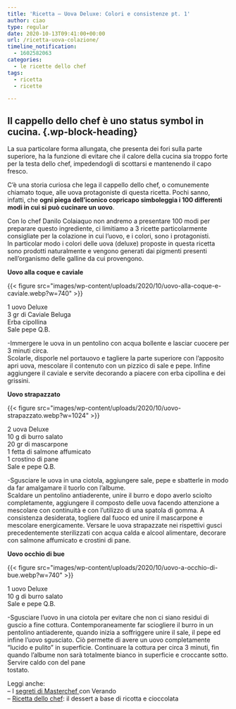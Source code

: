 ```yaml
---
title: 'Ricetta – Uova Deluxe: Colori e consistenze pt. 1'
author: ciao
type: regular
date: 2020-10-13T09:41:00+00:00
url: /ricetta-uova-colazione/
timeline_notification:
  - 1602582063
categories:
  - le ricette dello chef
tags:
  - ricetta
  - ricette

---
```

## Il cappello dello chef è uno status symbol in cucina.  {.wp-block-heading}

La sua particolare forma allungata, che presenta dei fori sulla parte superiore, ha la funzione di evitare che il calore della cucina sia troppo forte per la testa dello chef, impedendogli di scottarsi e mantenendo il capo fresco.  
  
C&#8217;è una storia curiosa che lega il cappello dello chef, o comunemente chiamato toque, alle uova protagoniste di questa ricetta. Pochi sanno, infatti, che **ogni piega dell&#8217;iconico copricapo simboleggia i 100 differenti modi in cui si può cucinare un uovo**.  
  
Con lo chef Danilo Colaiaquo non andremo a presentare 100 modi per preparare questo ingrediente, ci limitiamo a 3 ricette particolarmente consigliate per la colazione in cui l’uovo, e i colori, sono i protagonisti.  
In particolar modo i colori delle uova (deluxe) proposte in questa ricetta sono prodotti naturalmente e vengono generati dai pigmenti presenti nell’organismo delle galline da cui provengono.  


**Uovo alla coque e caviale**


{{< figure src="images/wp-content/uploads/2020/10/uovo-alla-coque-e-caviale.webp?w=740" >}}


  
1 uovo Deluxe  
3 gr di Caviale Beluga  
Erba cipollina  
Sale pepe Q.B.  
  
-Immergere le uova in un pentolino con acqua bollente e lasciar cuocere per 3 minuti circa.  
Scolarle, disporle nel portauovo e tagliere la parte superiore con l’apposito apri uova, mescolare il contenuto con un pizzico di sale e pepe. Infine aggiungere il caviale e servite decorando a piacere con erba cipollina e dei grissini.

**Uovo strapazzato**


{{< figure src="images/wp-content/uploads/2020/10/uovo-strapazzato.webp?w=1024" >}}


  
2 uova Deluxe  
10 g di burro salato  
20 gr di mascarpone  
1 fetta di salmone affumicato  
1 crostino di pane  
Sale e pepe Q.B.  
  
-Sgusciare le uova in una ciotola, aggiungere sale, pepe e sbatterle in modo da far amalgamare il tuorlo con l’albume.  
Scaldare un pentolino antiaderente, unire il burro e dopo averlo sciolto completamente, aggiungere il composto delle uova facendo attenzione a mescolare con continuità e con l’utilizzo di una spatola di gomma. A consistenza desiderata, togliere dal fuoco ed unire il mascarpone e mescolare energicamente. Versare le uova strapazzate nei rispettivi gusci precedentemente sterilizzati con acqua calda e alcool alimentare, decorare con salmone affumicato e crostini di pane.  


**Uovo occhio di bue**


{{< figure src="images/wp-content/uploads/2020/10/uovo-a-occhio-di-bue.webp?w=740" >}}


  
1 uovo Deluxe  
10 g di burro salato  
Sale e pepe Q.B.

-Sgusciare l’uovo in una ciotola per evitare che non ci siano residui di guscio a fine cottura. Contemporaneamente far sciogliere il burro in un pentolino antiaderente, quando inizia a soffriggere unire il sale, il pepe ed infine l’uovo sgusciato. Ciò permette di avere un uovo completamente “lucido e pulito” in superficie. Continuare la cottura per circa 3 minuti, fin quando l’albume non sarà totalmente bianco in superficie e croccante sotto. Servire caldo con del pane  
tostato.

Leggi anche:  
&#8211; I <a rel="noreferrer noopener" href="https://aleepepe.com/2020/09/07/segreti-masterchef-verando/" target="_blank">segreti di Masterchef </a>con Verando  
&#8211; <a href="https://aleepepe.com/2020/09/29/ricetta-mousse-ricotta-e-cioccolato-per-scaldare-il-piatto-e-il-palato/" target="_blank" rel="noreferrer noopener">Ricetta dello chef</a>: il dessert a base di ricotta e cioccolata